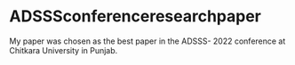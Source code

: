 # ADSSSconferenceresearchpaper
My paper was chosen as the best paper in the ADSSS- 2022 conference at Chitkara University in Punjab. 
